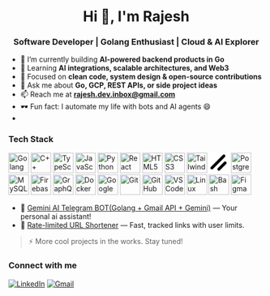 <h1 align="center">Hi 👋, I'm Rajesh</h1>
<h3 align="center">Software Developer | Golang Enthusiast | Cloud & AI Explorer</h3>

- 🔭 I’m currently building **AI-powered backend products in Go**
- 🌱 Learning **AI integrations, scalable architectures, and Web3**
- 🧠 Focused on **clean code, system design & open-source contributions**
- 💬 Ask me about **Go, GCP, REST APIs, or side project ideas**
- 📫 Reach me at **rajesh.dev.inbox@gmail.com**
- 🕶️ Fun fact: I automate my life with bots and AI agents 😄
- 
<h3 align="left">Tech Stack</h3>
<p align="left">
  <!-- Languages -->
  <img src="https://cdn.jsdelivr.net/gh/devicons/devicon/icons/go/go-original.svg" width="40" height="40" title="Golang"/>
  <img src="https://cdn.jsdelivr.net/gh/devicons/devicon/icons/cplusplus/cplusplus-original.svg" width="40" height="40" title="C++"/>
  <img src="https://cdn.jsdelivr.net/gh/devicons/devicon/icons/typescript/typescript-original.svg" width="40" height="40" title="TypeScript"/>
  <img src="https://cdn.jsdelivr.net/gh/devicons/devicon/icons/javascript/javascript-original.svg" width="40" height="40" title="JavaScript"/>
  <img src="https://cdn.jsdelivr.net/gh/devicons/devicon/icons/python/python-original.svg" width="40" height="40" title="Python"/>

  <!-- Web & UI -->
  <img src="https://cdn.jsdelivr.net/gh/devicons/devicon/icons/react/react-original.svg" width="40" height="40" title="React"/>
  <img src="https://cdn.jsdelivr.net/gh/devicons/devicon/icons/html5/html5-original.svg" width="40" height="40" title="HTML5"/>
  <img src="https://cdn.jsdelivr.net/gh/devicons/devicon/icons/css3/css3-original.svg" width="40" height="40" title="CSS3"/>
  <img src="https://cdn.jsdelivr.net/gh/devicons/devicon/icons/tailwindcss/tailwindcss-plain.svg" width="40" height="40" title="Tailwind CSS"/>
  <img src="https://raw.githubusercontent.com/shadcn-ui/ui/main/apps/www/public/favicon.ico" width="40" height="40" title="shadcn/ui" />

  <!-- Backend & API -->
  <img src="https://cdn.jsdelivr.net/gh/devicons/devicon/icons/postgresql/postgresql-original.svg" width="40" height="40" title="PostgreSQL"/>
  <img src="https://cdn.jsdelivr.net/gh/devicons/devicon/icons/mysql/mysql-original.svg" width="40" height="40" title="MySQL"/>
  <img src="https://cdn.jsdelivr.net/gh/devicons/devicon/icons/firebase/firebase-plain.svg" width="40" height="40" title="Firebase"/>
  <img src="https://cdn.jsdelivr.net/gh/devicons/devicon/icons/graphql/graphql-plain.svg" width="40" height="40" title="GraphQL"/>
  <img src="https://cdn.jsdelivr.net/gh/devicons/devicon/icons/docker/docker-original.svg" width="40" height="40" title="Docker"/>

  <!-- Cloud & DevOps -->
  <img src="https://cdn.jsdelivr.net/gh/devicons/devicon/icons/googlecloud/googlecloud-original.svg" width="40" height="40" title="Google Cloud Platform"/>
  <img src="https://cdn.jsdelivr.net/gh/devicons/devicon/icons/git/git-original.svg" width="40" height="40" title="Git"/>
  <img src="https://cdn.jsdelivr.net/gh/devicons/devicon/icons/github/github-original.svg" width="40" height="40" title="GitHub"/>

  <!-- Tools & Other -->
  <img src="https://cdn.jsdelivr.net/gh/devicons/devicon/icons/vscode/vscode-original.svg" width="40" height="40" title="VS Code"/>
  <img src="https://cdn.jsdelivr.net/gh/devicons/devicon/icons/linux/linux-original.svg" width="40" height="40" title="Linux"/>
  <img src="https://cdn.jsdelivr.net/gh/devicons/devicon/icons/bash/bash-original.svg" width="40" height="40" title="Bash"/>
  <img src="https://cdn.jsdelivr.net/gh/devicons/devicon/icons/figma/figma-original.svg" width="40" height="40" title="Figma"/>
</p>


- 🔗 [Gemini AI Telegram BOT(Golang + Gmail API + Gemini)]([https://github.com/rajeshdev/ai-email-assistant](https://github.com/work-kumar-rajesh/gemini-ai-telegram-bot)) — Your personal ai assistant!
- 🔗 [Rate-limited URL Shortener]([https://github.com/rajeshdev/goshort](https://github.com/work-kumar-rajesh/go-url-shortener)) — Fast, tracked links with user limits.

> ⚡ More cool projects in the works. Stay tuned!
<h3 align="left">Connect with me</h3>
<p align="left">
  <a href="https://www.linkedin.com/in/rajesh-kumar-32a63619b/" target="blank"><img align="center" src="https://cdn-icons-png.flaticon.com/512/174/174857.png" alt="LinkedIn" height="30" width="30" /></a>
  <a href="mailto:work.kumar.rajesh@gmail.com" target="blank"><img align="center" src="https://cdn-icons-png.flaticon.com/512/732/732200.png" alt="Gmail" height="30" width="30" /></a>
</p>
